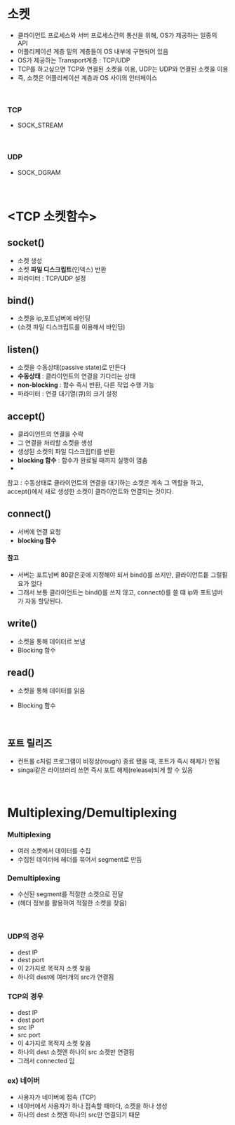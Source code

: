 # 소켓
- 클라이언트 프로세스와 서버 프로세스간의 통신을 위해, OS가 제공하는 일종의 API
- 어플리케이션 계층 밑의 계층들이 OS 내부에 구현되어 있음
- OS가 제공하는 Transport계층 : TCP/UDP 
- TCP를 하고싶으면 TCP와 연결된 소켓을 이용, UDP는 UDP와 연결된 소켓을 이용
- 즉, 소켓은 어플리케이션 계층과 OS 사이의 인터페이스

<br>

### TCP
- SOCK_STREAM

<br>

### UDP
- SOCK_DGRAM

<br>

# <TCP 소켓함수>
## socket()
- 소켓 생성
- 소켓 **파일 디스크립트**(인덱스) 반환
- 파라미터 : TCP/UDP 설정

## bind()
- 소켓을 ip,포트넘버에 바인딩
- (소켓 파일 디스크립트를 이용해서 바인딩)

## listen()
- 소켓을 수동상태(passive state)로 만든다
- ****수동상태**** : 클라이언트의 연결을 기다리는 상태
- **non-blocking** : 함수 즉시 반환, 다른 작업 수행 가능
- 파라미터 : 연결 대기열(큐)의 크기 설정

## accept()
- 클라이언트의 연결을 수락
- 그 연결을 처리할 소켓을 생성
- 생성된 소켓의 파일 디스크립터를 반환
- **blocking 함수** : 함수가 완료될 때까지 실행이 멈춤
- 
참고 : 수동상태로 클라이언트의 연결을 대기하는 소켓은 계속 그 역할을 하고, accept()에서 새로 생성한 소켓이 클라이언트와 연결되는 것이다.
## connect()
- 서버에 연결 요청
- **blocking 함수**
#### 참고
- 서버는 포트넘버 80같은곳에 지정해야 되서 bind()를 쓰지만, 클라이언트틑 그럴필요가 없다
- 그래서 보통 클라이언트는 bind()를 쓰지 않고, connect()를 쓸 떄 ip와 포트넘버가 자동 할당된다.
## write()
- 소켓을 통해 데이터르 보냄
- Blocking 함수
## read()
- 소켓을 통해 데이터를 읽음
- Blocking 함수

  <br>

 ## 포트 릴리즈
  - 컨트롤 c처럼 프로그램이 비정상(rough) 종료 됐을 때, 포트가 즉시 해제가 안됨
  - singal같은 라이브러리 쓰면 즉시 포트 해제(release)되게 할 수 있음

<br>

# Multiplexing/Demultiplexing
### Multiplexing
- 여러 소켓에서 데이터를 수집
- 수집된 데이터에 헤더를 묶어서 segment로 만듬

### Demultiplexing
- 수신된 segment를 적절한 소켓으로 전달
- (헤더 정보를 활용하여 적절한 소켓을 찾음)

<br>

### UDP의 경우
- dest IP
- dest port
- 이 2가지로 목적지 소켓 찾음
- 하나의 dest에 여러개의 src가 연결됨

### TCP의 경우
- dest IP
- dest port
- src IP
- src port
- 이 4가지로 목적지 소켓 찾음
- 하나의 dest 소켓엔 하나의 src 소켓만 연결됨
- 그래서  connected 임

### ex) 네이버
- 사용자가 네이버에 접속 (TCP)
- 네이버에서 사용자가 하나 접속할 때마다, 소켓을 하나 생성
- 하나의 dest 소켓엔 하나의 src만 연결되기 때문
